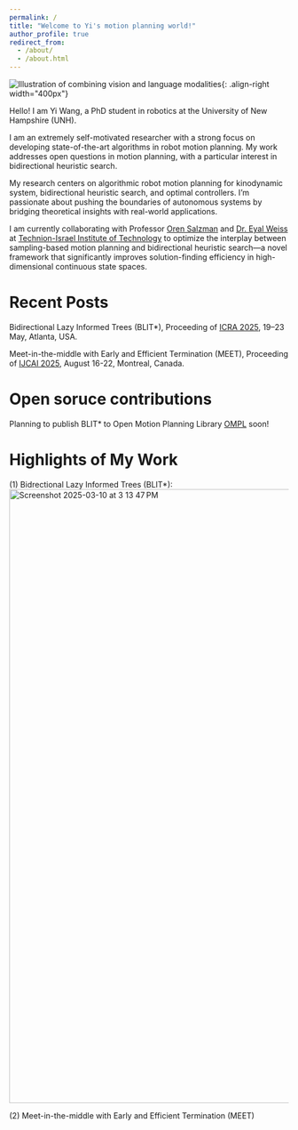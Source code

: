 ```yaml
---
permalink: /
title: "Welcome to Yi's motion planning world!"
author_profile: true
redirect_from: 
  - /about/
  - /about.html
---
```


![Illustration of combining vision and language modalities](/images/funny.png){: .align-right width="400px"}

Hello! I am Yi Wang, a PhD student in robotics at the University of New Hampshire (UNH). 

I am an extremely self-motivated researcher with a strong focus on developing state-of-the-art algorithms in robot motion planning. My work addresses open questions in motion planning, with a particular interest in bidirectional heuristic search. 

My research centers on algorithmic robot motion planning for kinodynamic system, bidirectional heuristic search, and optimal controllers. I’m passionate about pushing the boundaries of autonomous systems by bridging theoretical insights with real-world applications.

I am currently collaborating with Professor [Oren Salzman](https://orensalzman.com/) and [Dr. Eyal Weiss](https://sites.google.com/view/eyal-weiss) at [Technion-Israel Institute of Technology](https://www.technion.ac.il/en/) to optimize the interplay between sampling-based motion planning and bidirectional heuristic search—a novel framework that significantly improves solution-finding efficiency in high-dimensional continuous state spaces.


Recent Posts
======
Bidirectional Lazy Informed Trees (BLIT*), Proceeding of [ICRA 2025](https://2025.ieee-icra.org/), 19–23 May, Atlanta, USA.

Meet-in-the-middle with Early and Efficient Termination (MEET), Proceeding of [IJCAI 2025](https://2025.ijcai.org/), August 16-22, Montreal, Canada.

Open soruce contributions
======
Planning to publish BLIT* to Open Motion Planning Library [OMPL](https://ompl.kavrakilab.org/) soon!

Highlights of My Work
======
(1) Bidrectional Lazy Informed Trees (BLIT*):
<img width="1104" alt="Screenshot 2025-03-10 at 3 13 47 PM" src="https://github.com/user-attachments/assets/7134f03f-e8e3-4d7e-8c77-be5a06cf4521" />

(2) Meet-in-the-middle with Early and Efficient Termination (MEET) 







